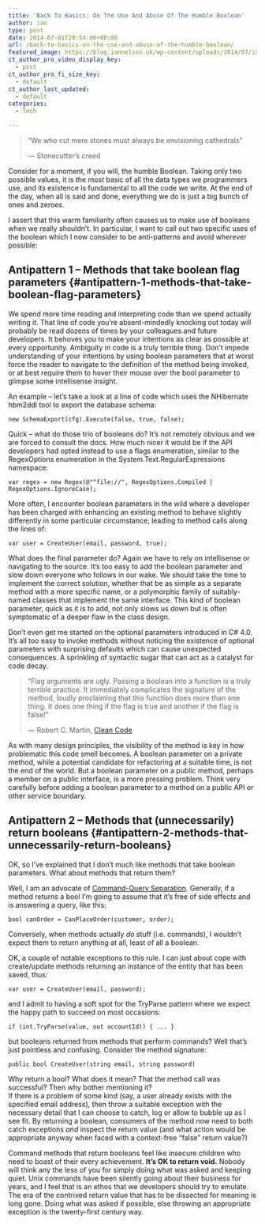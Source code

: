 ```yaml
---
title: 'Back To Basics: On The Use And Abuse Of The Humble Boolean'
author: ian
type: post
date: 2014-07-01T20:54:00+00:00
url: /back-to-basics-on-the-use-and-abuse-of-the-humble-boolean/
featured_image: https://blog.iannelson.uk/wp-content/uploads/2014/07/iStock_000016008439Small.jpg
ct_author_pro_video_display_key:
  - post
ct_author_pro_fi_size_key:
  - default
ct_author_last_updated:
  - default
categories:
  - Tech

---
```

<!--kg-card-begin: html-->

> &#8220;We who cut mere stones must always be envisioning cathedrals&#8221;
> 
> &#8212; Stonecutter&#8217;s creed

Consider for a moment, if you will, the humble Boolean. Taking only two possible values, it is the most basic of all the data types we programmers use, and its existence is fundamental to all the code we write. At the end of the day, when all is said and done, everything we do is just a big bunch of ones and zeroes.

I assert that this warm familiarity often causes us to make use of booleans when we really shouldn&#8217;t. In particular, I want to call out two specific uses of the boolean which I now consider to be anti-patterns and avoid wherever possible:

## Antipattern 1 &#8211; Methods that take boolean flag parameters {#antipattern-1-methods-that-take-boolean-flag-parameters}

We spend more time reading and interpreting code than we spend actually writing it. That line of code you&#8217;re absent-mindedly knocking out today will probably be read dozens of times by your colleagues and future developers. It behoves you to make your intentions as clear as possible at every opportunity. Ambiguity in code is a truly terrible thing. Don&#8217;t impede understanding of your intentions by using boolean parameters that at worst force the reader to navigate to the definition of the method being invoked, or at best require them to hover their mouse over the bool parameter to glimpse some intellisense insight.

An example &#8211; let&#8217;s take a look at a line of code which uses the NHibernate hbm2ddl tool to export the database schema:

<pre><code class="language-clike">new SchemaExport(cfg).Execute(false, true, false);</code></pre>

Quick &#8211; what do those trio of booleans do? It&#8217;s not remotely obvious and we are forced to consult the docs. How much nicer it would be if the API developers had opted instead to use a flags enumeration, similar to the RegexOptions enumeration in the System.Text.RegularExpressions namespace:

<pre><code class="language-clike">var regex = new Regex(@"^file://", RegexOptions.Compiled | RegexOptions.IgnoreCase);</code></pre>

More often, I encounter boolean parameters in the wild where a developer has been charged with enhancing an existing method to behave slightly differently in some particular circumstance, leading to method calls along the lines of:

<pre><code class="language-clike">var user = CreateUser(email, password, true);</code></pre>

What does the final parameter do? Again we have to rely on intellisense or navigating to the source. It&#8217;s too easy to add the boolean parameter and slow down everyone who follows in our wake. We should take the time to implement the correct solution, whether that be as simple as a separate method with a more specific name, or a polymorphic family of suitably-named classes that implement the same interface. This kind of boolean parameter, quick as it is to add, not only slows us down but is often symptomatic of a deeper flaw in the class design.

Don&#8217;t even get me started on the optional parameters introduced in C# 4.0. It&#8217;s all too easy to invoke methods without noticing the existence of optional parameters with surprising defaults which can cause unexpected consequences. A sprinkling of syntactic sugar that can act as a catalyst for code decay.

> &#8220;Flag arguments are ugly. Passing a boolean into a function is a truly terrible practice. It immediately complicates the signature of the method, loudly proclaiming that this function does more than one thing. It does one thing if the flag is true and another if the flag is false!&#8221;
> 
> &#8212; Robert C. Martin, [Clean Code][1]

As with many design principles, the visibility of the method is key in how problematic this code smell becomes. A boolean parameter on a private method, while a potential candidate for refactoring at a suitable time, is not the end of the world. But a boolean parameter on a public method, perhaps a member on a public interface, is a more pressing problem. Think very carefully before adding a boolean parameter to a method on a public API or other service boundary.

## Antipattern 2 &#8211; Methods that (unnecessarily) return booleans {#antipattern-2-methods-that-unnecessarily-return-booleans}

OK, so I&#8217;ve explained that I don&#8217;t much like methods that take boolean parameters. What about methods that return them?

Well, I am an advocate of [Command-Query Separation][2]. Generally, if a method returns a bool I&#8217;m going to assume that it&#8217;s free of side effects and is answering a query, like this:

<pre><code class="language-clike">bool canOrder = CanPlaceOrder(customer, order);</code></pre>

Conversely, when methods actually _do_ stuff (i.e. commands), I wouldn&#8217;t expect them to return anything at all, least of all a boolean.

OK, a couple of notable exceptions to this rule. I can just about cope with create/update methods returning an instance of the entity that has been saved, thus:

<pre><code class="language-clike">var user = CreateUser(email, password);</code></pre>

and I admit to having a soft spot for the TryParse pattern where we expect the happy path to succeed on most occasions:

<pre><code class="language-clike">if (int.TryParse(value, out accountId)) { ... }</code></pre>

but booleans returned from methods that perform commands? Well that&#8217;s just pointless and confusing. Consider the method signature:

<pre><code class="language-clike">public bool CreateUser(string email, string password)</code></pre>

Why return a bool? What does it mean? That the method call was successful? Then why bother mentioning it?  
If there is a problem of some kind (say, a user already exists with the specified email address), then throw a suitable exception with the necessary detail that I can choose to catch, log or allow to bubble up as I see fit. By returning a boolean, consumers of the method now need to both catch exceptions _and_ inspect the return value (and what action would be appropriate anyway when faced with a context-free &#8220;false&#8221; return value?)

Command methods that return booleans feel like insecure children who need to boast of their every achievement. **It&#8217;s OK to return void.** Nobody will think any the less of you for simply doing what was asked and keeping quiet. Unix commands have been silently going about their business for years, and I feel that is an ethos that we developers should try to emulate. The era of the contrived return value that has to be dissected for meaning is long gone. Doing what was asked if possible, else throwing an appropriate exception is the twenty-first century way.

<!--kg-card-end: html-->

 [1]: http://amzn.to/1lPJsXv
 [2]: http://en.wikipedia.org/wiki/Command%E2%80%93query_separation